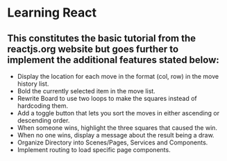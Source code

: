 # Learning React
## This constitutes the basic tutorial from the reactjs.org website but goes further to implement the additional features stated below:
* Display the location for each move in the format (col, row) in the move history list.
* Bold the currently selected item in the move list.
* Rewrite Board to use two loops to make the squares instead of hardcoding them.
* Add a toggle button that lets you sort the moves in either ascending or descending order.
* When someone wins, highlight the three squares that caused the win.
* When no one wins, display a message about the result being a draw.
* Organize Directory into Scenes/Pages, Services and Components.
* Implement routing to load specific page components.

